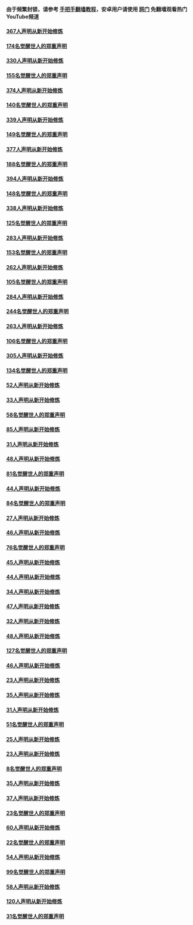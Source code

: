 #### 由于频繁封锁，请参考 [手把手翻墙教程](https://github.com/gfw-breaker/guides/wiki/)，安卓用户请使用 [网门](https://github.com/gfw-breaker/nogfw/blob/master/dl.md?t=06072001) 免翻墙观看热门YouTube频道 

#### [367人声明从新开始修炼](../pages/91/426421.md?t=06072001) 

#### [174名觉醒世人的郑重声明](../pages/91/426420.md?t=06072001) 

#### [330人声明从新开始修炼](../pages/91/426139.md?t=06072001) 

#### [155名觉醒世人的郑重声明](../pages/91/426138.md?t=06072001) 

#### [374人声明从新开始修炼](../pages/91/425811.md?t=06072001) 

#### [140名觉醒世人的郑重声明](../pages/91/425810.md?t=06072001) 

#### [339人声明从新开始修炼](../pages/91/425690.md?t=06072001) 

#### [149名觉醒世人的郑重声明](../pages/91/425689.md?t=06072001) 

#### [377人声明从新开始修炼](../pages/91/424867.md?t=06072001) 

#### [188名觉醒世人的郑重声明](../pages/91/424866.md?t=06072001) 

#### [394人声明从新开始修炼](../pages/91/423914.md?t=06072001) 

#### [148名觉醒世人的郑重声明](../pages/91/423913.md?t=06072001) 

#### [338人声明从新开始修炼](../pages/91/423540.md?t=06072001) 

#### [125名觉醒世人的郑重声明](../pages/91/423539.md?t=06072001) 

#### [283人声明从新开始修炼](../pages/91/423296.md?t=06072001) 

#### [153名觉醒世人的郑重声明](../pages/91/423295.md?t=06072001) 

#### [262人声明从新开始修炼](../pages/91/423004.md?t=06072001) 

#### [105名觉醒世人的郑重声明](../pages/91/423003.md?t=06072001) 

#### [284人声明从新开始修炼](../pages/91/422707.md?t=06072001) 

#### [244名觉醒世人的郑重声明](../pages/91/422706.md?t=06072001) 

#### [263人声明从新开始修炼](../pages/91/422553.md?t=06072001) 

#### [106名觉醒世人的郑重声明](../pages/91/422552.md?t=06072001) 

#### [305人声明从新开始修炼](../pages/91/422153.md?t=06072001) 

#### [134名觉醒世人的郑重声明](../pages/91/422152.md?t=06072001) 

#### [52人声明从新开始修炼](../pages/91/421846.md?t=06072001) 

#### [33人声明从新开始修炼](../pages/91/421804.md?t=06072001) 

#### [58名觉醒世人的郑重声明](../pages/91/421845.md?t=06072001) 

#### [85人声明从新开始修炼](../pages/91/421769.md?t=06072001) 

#### [31人声明从新开始修炼](../pages/91/421763.md?t=06072001) 

#### [48人声明从新开始修炼](../pages/91/421605.md?t=06072001) 

#### [81名觉醒世人的郑重声明](../pages/91/421656.md?t=06072001) 

#### [44人声明从新开始修炼](../pages/91/421544.md?t=06072001) 

#### [84名觉醒世人的郑重声明](../pages/91/421543.md?t=06072001) 

#### [27人声明从新开始修炼](../pages/91/421465.md?t=06072001) 

#### [46人声明从新开始修炼](../pages/91/421454.md?t=06072001) 

#### [76名觉醒世人的郑重声明](../pages/91/421453.md?t=06072001) 

#### [45人声明从新开始修炼](../pages/91/421452.md?t=06072001) 

#### [44人声明从新开始修炼](../pages/91/421422.md?t=06072001) 

#### [34人声明从新开始修炼](../pages/91/421322.md?t=06072001) 

#### [47人声明从新开始修炼](../pages/91/421264.md?t=06072001) 

#### [32人声明从新开始修炼](../pages/91/421225.md?t=06072001) 

#### [48人声明从新开始修炼](../pages/91/421202.md?t=06072001) 

#### [127名觉醒世人的郑重声明](../pages/91/421224.md?t=06072001) 

#### [46人声明从新开始修炼](../pages/91/421203.md?t=06072001) 

#### [23人声明从新开始修炼](../pages/91/421138.md?t=06072001) 

#### [35人声明从新开始修炼](../pages/91/421122.md?t=06072001) 

#### [31人声明从新开始修炼](../pages/91/421081.md?t=06072001) 

#### [51名觉醒世人的郑重声明](../pages/91/421080.md?t=06072001) 

#### [25人声明从新开始修炼](../pages/91/421020.md?t=06072001) 

#### [23人声明从新开始修炼](../pages/91/420884.md?t=06072001) 

#### [8名觉醒世人的郑重声明](../pages/91/420883.md?t=06072001) 

#### [35人声明从新开始修炼](../pages/91/420809.md?t=06072001) 

#### [37人声明从新开始修炼](../pages/91/420766.md?t=06072001) 

#### [23名觉醒世人的郑重声明](../pages/91/420765.md?t=06072001) 

#### [60人声明从新开始修炼](../pages/91/420727.md?t=06072001) 

#### [22名觉醒世人的郑重声明](../pages/91/420726.md?t=06072001) 

#### [54人声明从新开始修炼](../pages/91/420529.md?t=06072001) 

#### [99名觉醒世人的郑重声明](../pages/91/420528.md?t=06072001) 

#### [58人声明从新开始修炼](../pages/91/420198.md?t=06072001) 

#### [120人声明从新开始修炼](../pages/91/420141.md?t=06072001) 

#### [31名觉醒世人的郑重声明](../pages/91/420197.md?t=06072001) 

